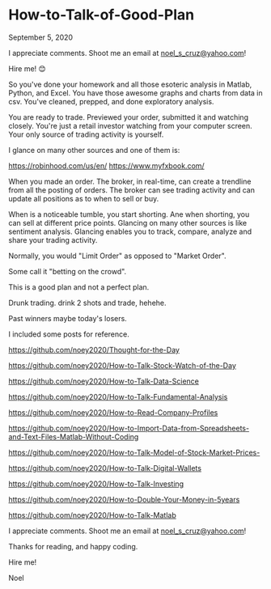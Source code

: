 # How-to-Talk-of-Good-Plan

September 5, 2020

I appreciate comments. Shoot me an email at noel_s_cruz@yahoo.com!

Hire me! 😊

So you've done your homework and all those esoteric analysis in Matlab, Python, and
Excel. You have those awesome graphs and charts from data in csv. You've cleaned,
prepped, and done exploratory analysis.

You are ready to trade. Previewed your order, submitted it and watching closely.
You're just a retail investor watching from your computer screen. Your only source
of trading activity is yourself.

I glance on many other sources and one of them is:

https://robinhood.com/us/en/
https://www.myfxbook.com/

When you made an order. The broker, in real-time, can create a trendline from all the
posting of orders. The broker can see trading activity and can update all positions as
to when to sell or buy. 

When is a noticeable tumble, you start shorting. Ane when shorting, you can sell at
different price points. Glancing on many other sources is like sentiment analysis.
Glancing enables you to track, compare, analyze and share your trading activity.

Normally, you would "Limit Order" as opposed to "Market Order".

Some call it "betting on the crowd". 

This is a good plan and not a perfect plan.

Drunk trading. drink 2 shots and trade, hehehe.

Past winners maybe today's losers.

I included some posts for reference.

https://github.com/noey2020/Thought-for-the-Day

https://github.com/noey2020/How-to-Talk-Stock-Watch-of-the-Day

https://github.com/noey2020/How-to-Talk-Data-Science

https://github.com/noey2020/How-to-Talk-Fundamental-Analysis

https://github.com/noey2020/How-to-Read-Company-Profiles

https://github.com/noey2020/How-to-Import-Data-from-Spreadsheets-and-Text-Files-Matlab-Without-Coding

https://github.com/noey2020/How-to-Talk-Model-of-Stock-Market-Prices-

https://github.com/noey2020/How-to-Talk-Digital-Wallets

https://github.com/noey2020/How-to-Talk-Investing

https://github.com/noey2020/How-to-Double-Your-Money-in-5years

https://github.com/noey2020/How-to-Talk-Matlab

I appreciate comments. Shoot me an email at noel_s_cruz@yahoo.com!

Thanks for reading, and happy coding.

Hire me!

Noel
